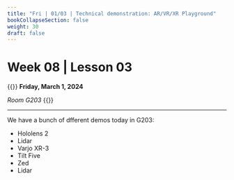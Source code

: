 ```yaml
---
title: "Fri | 01/03 | Technical demonstration: AR/VR/XR Playground"
bookCollapseSection: false
weight: 30
draft: false
---
```


# Week 08 | Lesson 03

{{<hint info>}}
**Friday, March 1, 2024**

*Room G203*
{{</hint>}}

---

We have a bunch of dfferent demos today in G203:

- Hololens 2
- Lidar
- Varjo XR-3
- Tilt Five
- Zed
- Lidar